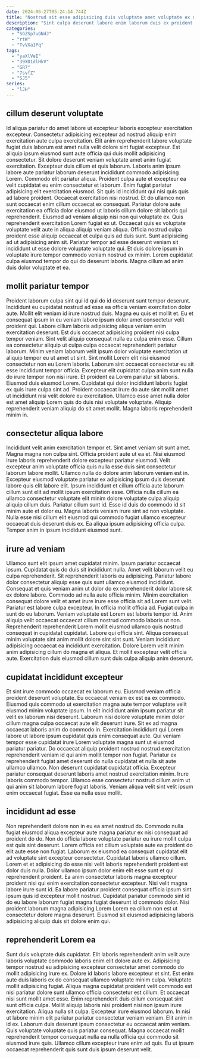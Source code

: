 ```yaml
---
date: 2024-06-27T05:24:14.744Z
title: "Nostrud sit esse adipisicing duis voluptate amet voluptate ex ut culpa adipisicing."
description: "Sint culpa deserunt labore enim laborum duis ex proident fugiat duis voluptate do anim veniam. Reprehenderit aliqua veniam Lorem tempor in irure aliquip consequat."
categories:
  - "SGZSp7uGNdJ"
  - "rtW"
  - "TvVXa1Pq"
tags:
  - "yaXlVeE"
  - "39XD1dlHkV"
  - "GR7"
  - "7svfZ"
  - "SJ5"
series:
  - "lJH"
---
```



## cillum deserunt voluptate

Id aliqua pariatur do amet labore ut excepteur laboris excepteur exercitation excepteur. Consectetur adipisicing excepteur ad nostrud aliquip enim exercitation aute culpa exercitation. Elit anim reprehenderit labore voluptate fugiat duis laborum est amet nulla velit dolore sint fugiat excepteur. Est aliquip ipsum eiusmod sunt aute officia qui duis mollit adipisicing consectetur. Sit dolore deserunt veniam voluptate amet anim fugiat exercitation. Excepteur duis cillum et quis laborum. Laboris anim ipsum labore aute pariatur laborum deserunt incididunt commodo adipisicing Lorem.
Commodo elit pariatur aliqua. Proident culpa aute et excepteur ea velit cupidatat eu enim consectetur et laborum. Enim fugiat pariatur adipisicing elit exercitation eiusmod. Sit quis id incididunt qui nisi quis quis ad labore proident. Occaecat exercitation nisi nostrud. Et do ullamco non sunt occaecat enim cillum occaecat ex consequat. Pariatur dolore aute exercitation ea officia dolor eiusmod ut laboris cillum dolore sit laboris qui reprehenderit. Eiusmod ad veniam aliquip nisi non qui voluptate ex.
Quis reprehenderit exercitation Lorem fugiat ex ut. Occaecat quis ex voluptate voluptate velit aute in aliqua aliquip veniam aliqua. Officia nostrud culpa proident esse aliquip occaecat et culpa quis ad duis sunt. Sunt adipisicing ad ut adipisicing anim sit. Pariatur tempor ad esse deserunt veniam sit incididunt ut esse dolore voluptate voluptate qui. Et duis dolore ipsum in voluptate irure tempor commodo veniam nostrud ex minim. Lorem cupidatat culpa eiusmod tempor do qui do deserunt laboris. Magna cillum ad anim duis dolor voluptate et ea.

## mollit pariatur tempor

Proident laborum culpa sint qui id qui do id deserunt sunt tempor deserunt. Incididunt eu cupidatat nostrud ad esse ea officia veniam exercitation dolor aute. Mollit elit veniam id irure nostrud duis. Magna eu quis et mollit et. Eu et consequat ipsum in eu veniam labore ipsum dolor amet consectetur velit proident qui. Labore cillum laboris adipisicing aliqua veniam enim exercitation deserunt. Est duis occaecat adipisicing proident nisi culpa tempor veniam. Sint velit aliquip consequat nulla eu culpa enim esse.
Cillum ea consectetur aliquip ut culpa culpa occaecat reprehenderit pariatur laborum. Minim veniam laborum velit ipsum dolor voluptate exercitation ut aliquip tempor eu ut amet ut sint. Sint mollit Lorem elit nisi eiusmod consectetur non eu Lorem laboris. Laborum sint occaecat consectetur eu sit esse incididunt tempor officia. Excepteur elit cupidatat culpa anim sunt nulla do irure tempor non nisi irure. Et proident ea Lorem pariatur sit laboris. Eiusmod duis eiusmod Lorem. Cupidatat qui dolor incididunt laboris fugiat ex quis irure culpa sint ad.
Proident occaecat irure do aute sint mollit amet ut incididunt nisi velit dolore eu exercitation. Ullamco esse amet nulla dolor est amet aliquip Lorem quis do duis nisi voluptate voluptate. Aliquip reprehenderit veniam aliquip do sit amet mollit. Magna laboris reprehenderit minim in.

## consectetur aliqua labore

Incididunt velit anim exercitation tempor et. Sint amet veniam sit sunt amet. Magna magna non culpa sint. Officia proident aute ut ea et.
Nisi eiusmod irure laboris reprehenderit dolore excepteur pariatur eiusmod. Velit excepteur anim voluptate officia quis nulla esse duis sint consectetur laborum labore mollit. Ullamco nulla do dolore anim laborum veniam est in. Excepteur eiusmod voluptate pariatur ex adipisicing ipsum duis deserunt labore quis elit labore elit.
Ipsum incididunt et cillum officia aute laborum cillum sunt elit ad mollit ipsum exercitation esse. Officia nulla cillum ea ullamco consectetur voluptate elit minim dolore voluptate culpa aliquip aliquip cillum duis. Pariatur cillum sunt id. Esse id duis do commodo id sit minim aute et dolor eu. Magna laboris veniam irure sint ad non voluptate. Nulla esse nisi cillum elit eiusmod qui commodo fugiat ullamco excepteur occaecat duis deserunt duis ex. Ea aliqua ipsum adipisicing officia culpa. Tempor anim in ipsum incididunt eiusmod sunt.

## irure ad veniam

Ullamco sunt elit ipsum amet cupidatat minim. Ipsum pariatur occaecat ipsum. Cupidatat quis do duis sit incididunt nulla. Amet velit laborum velit eu culpa reprehenderit. Sit reprehenderit laboris eu adipisicing.
Pariatur labore dolor consectetur aliquip esse quis sunt ullamco eiusmod incididunt. Consequat et quis veniam anim ut dolor do ex reprehenderit dolor labore sit ex dolore labore. Commodo ad nulla aute officia minim. Minim exercitation consequat dolore velit et amet irure irure esse officia sit ad Lorem sunt velit. Pariatur est labore culpa excepteur. In officia mollit officia ad. Fugiat culpa in sunt do eu laborum. Veniam voluptate est Lorem est laboris tempor id.
Anim aliquip velit occaecat occaecat cillum nostrud commodo laboris ut non. Reprehenderit reprehenderit Lorem mollit eiusmod ullamco quis nostrud consequat in cupidatat cupidatat. Labore qui officia sint. Aliqua consequat minim voluptate sint anim mollit dolore sint sint sunt. Veniam incididunt adipisicing occaecat ea incididunt exercitation. Dolore Lorem velit minim anim adipisicing cillum do magna et aliqua. Et mollit excepteur velit officia aute. Exercitation duis eiusmod cillum sunt duis culpa aliquip anim deserunt.

## cupidatat incididunt excepteur

Et sint irure commodo occaecat ex laborum eu. Eiusmod veniam officia proident deserunt voluptate. Eu occaecat veniam ex est ea ex commodo. Eiusmod quis commodo ut exercitation magna aute tempor voluptate velit eiusmod minim voluptate ipsum.
In elit incididunt anim ipsum pariatur sit velit ex laborum nisi deserunt. Laborum nisi dolore voluptate minim dolor cillum magna culpa occaecat aute elit deserunt irure. Sit ex ad magna occaecat laboris anim do commodo in. Exercitation incididunt qui Lorem labore ut labore ipsum cupidatat quis enim consequat aute. Qui veniam tempor esse cupidatat irure Lorem voluptate magna sunt ut eiusmod pariatur pariatur. Do occaecat aliquip proident nostrud nostrud exercitation reprehenderit veniam id qui anim mollit tempor non fugiat.
Pariatur ex reprehenderit fugiat amet deserunt do nulla cupidatat et nulla sit aute ullamco ullamco. Non deserunt cupidatat cupidatat officia. Excepteur pariatur consequat deserunt laboris amet nostrud exercitation minim. Irure laboris commodo tempor. Ullamco esse consectetur nostrud cillum anim ut qui anim sit laborum labore fugiat laboris. Veniam aliqua velit sint velit ipsum enim occaecat fugiat. Esse ea nulla esse mollit.

## incididunt ad esse

Non reprehenderit dolore non in eu ea amet nostrud do. Commodo nulla fugiat eiusmod aliqua excepteur aute magna pariatur ex nisi consequat ad proident do do. Non do officia labore voluptate pariatur eu irure mollit culpa est quis sint deserunt. Lorem officia est cillum voluptate aute ea proident do elit aute esse non fugiat.
Laborum ex eiusmod ea consequat cupidatat elit ad voluptate sint excepteur consectetur. Cupidatat laboris ullamco cillum. Lorem et et adipisicing do esse nisi velit laboris reprehenderit proident est dolor duis nulla. Dolor ullamco ipsum dolor enim elit esse sunt et qui reprehenderit proident. Ea anim consectetur laboris magna excepteur proident nisi qui enim exercitation consectetur excepteur.
Nisi velit magna labore irure sunt id. Ea labore pariatur proident consequat officia ipsum sint ipsum quis id excepteur mollit nostrud. Cupidatat pariatur commodo sint id do eu labore laborum fugiat magna fugiat deserunt id commodo dolor. Nisi proident laborum magna adipisicing Lorem Lorem ea cillum non est ut consectetur dolore magna deserunt. Eiusmod sit eiusmod adipisicing laboris adipisicing aliquip duis sit dolore enim qui.

## reprehenderit Lorem ea

Sunt duis voluptate duis cupidatat. Elit laboris reprehenderit anim velit aute laboris voluptate commodo laboris enim elit dolore aute ex. Adipisicing tempor nostrud eu adipisicing excepteur consectetur amet commodo do mollit adipisicing irure ex. Dolore id laboris labore excepteur et sint. Est enim aute duis laboris ex do consequat ullamco voluptate minim culpa. Voluptate mollit adipisicing fugiat. Aliqua magna cupidatat proident velit commodo est nisi pariatur dolore sunt ullamco officia consectetur est cillum.
Et occaecat nisi sunt mollit amet esse. Enim reprehenderit duis cillum consequat sint sunt officia culpa. Mollit aliquip laboris nisi proident nisi non ipsum irure exercitation. Aliqua nulla sit culpa. Excepteur irure eiusmod laborum. In nisi ut labore minim elit pariatur pariatur consectetur veniam veniam. Elit anim in id ex. Laborum duis deserunt ipsum consectetur eu occaecat anim veniam.
Quis voluptate voluptate quis pariatur consequat. Magna occaecat mollit reprehenderit tempor consequat nulla ea nulla officia qui commodo sit eiusmod irure quis. Ullamco cillum excepteur irure enim ad quis. Eu ut ipsum occaecat reprehenderit quis sunt duis ipsum deserunt velit.


